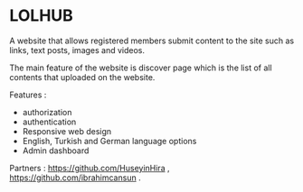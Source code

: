 # LOLHUB

A website that allows registered members submit content to the site such as links, text posts, images and videos.

The main feature of the website is discover page which is the list of all contents that uploaded on the website.

Features :
- authorization
- authentication
- Responsive web design
- English, Turkish and German language options
- Admin dashboard

Partners : 
https://github.com/HuseyinHira  ,  https://github.com/ibrahimcansun
.



